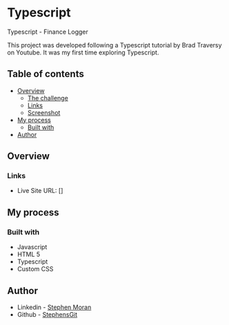 # Typescript 
Typescript - Finance Logger

This project was developed following a Typescript tutorial by Brad Traversy on Youtube. It was my first time exploring Typescript.


## Table of contents

- [Overview](#overview)
  - [The challenge](#the-challenge)
  - [Links](#links)
  - [Screenshot](#screenshot)
- [My process](#my-process)
  - [Built with](#built-with)
- [Author](#author)

## Overview

### Links

- Live Site URL: []

## My process

### Built with

- Javascript
- HTML 5
- Typescript
- Custom CSS

## Author

- Linkedin - [Stephen Moran](https://www.linkedin.com/in/stephen-moran-/)
- Github - [StephensGit](https://github.com/StephensGit)

